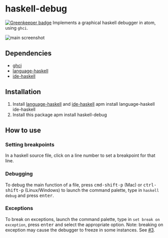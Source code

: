 # haskell-debug

[![Greenkeeper badge](https://badges.greenkeeper.io/atom-haskell/haskell-debug.svg)](https://greenkeeper.io/)
Implements a graphical haskell debugger in atom, using `ghci`.

![main screenshot](https://cloud.githubusercontent.com/assets/6304200/18360164/cce580e8-75f4-11e6-9945-279fc55dabcc.png)

## Dependencies

- [ghci](https://www.haskell.org/downloads)
- [language-haskell](https://atom.io/packages/language-haskell)
- [ide-haskell](https://atom.io/packages/ide-haskell)

## Installation

1. Install [language-haskell](https://atom.io/packages/language-haskell) and [ide-haskell](https://atom.io/packages/ide-haskell)
    apm install language-haskell ide-haskell
2. Install this package
    apm install haskell-debug

## How to use
### Setting breakpoints

In a haskell source file, click on a line number to set a breakpoint for that line.

### Debugging

To debug the main function of a file, press <kbd>cmd-shift-p</kbd> (Mac) or <kbd>ctrl-shift-p</kbd> (Linux/Windows) to launch the  command palette, type in `haskell debug` and press <kbd>enter</kbd>.

### Exceptions

To break on exceptions, launch the command palette, type in `set break on exception`, press <kbd>enter</kbd> and select the appropriate option. Note: breaking on exception may cause the debugger to freeze in some instances. See [#3](https://github.com/ThomasHickman/haskell-debug/issues/3]).
